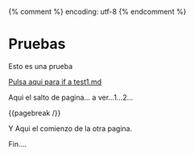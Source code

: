 {% comment %} encoding: utf-8 {% endcomment %}

# Pruebas

Esto es una prueba

[Pulsa aqui para if a test1.md](test1.md)

Aqui el salto de pagina... a ver...1...2...

{{pagebreak /}}

Y Aqui el comienzo de la otra pagina.

Fin....
